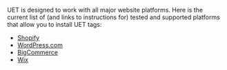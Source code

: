 UET is designed to work with all major website platforms. Here is the current list of (and links to instructions for) tested and supported platforms that allow you to install UET tags:

- [Shopify](../hlp_BA_PROC_UET_WebPlatform_Shopify.md)
- [WordPress.com](../hlp_BA_PROC_UET_WebPlatform_WordPress.md)
- [BigCommerce](../hlp_BA_PROC_UET_WebPlatform_BigCommerce.md)
- [Wix](../hlp_BA_PROC_UET_WebPlatform_Wix.md)


